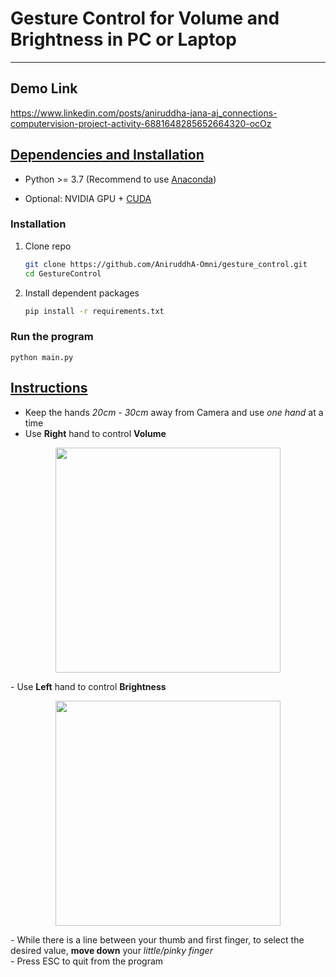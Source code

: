# Gesture Control for Volume and Brightness in PC or Laptop
***
## Demo Link
https://www.linkedin.com/posts/aniruddha-jana-aj_connections-computervision-project-activity-6881648285652664320-ocOz
## <u>Dependencies and Installation</u>

- Python >= 3.7 (Recommend to use [Anaconda](https://www.anaconda.com/download/#linux))

- Optional: NVIDIA GPU + [CUDA](https://developer.nvidia.com/cuda-downloads)


### Installation

1. Clone repo

    ```bash
    git clone https://github.com/AniruddhA-Omni/gesture_control.git
    cd GestureControl
    ```
2. Install dependent packages
    ```bash
    pip install -r requirements.txt
   ```

### Run the program
   ```
   python main.py
   ```

## <u>Instructions</u>
- Keep the hands <i>20cm - 30cm</i> away from Camera and use <i>one hand</i> at a time
- Use <b>Right</b> hand to control <b>Volume</b>
<p align="center">
  <img height="360" src="examples/Volume_control.png">
</p>
- Use <b>Left</b> hand to control <b>Brightness</b>
<p align="center">
  <img height="360" src="examples/Brightness_control.png">
</p>
- While there is a line between your thumb and first finger, to select the desired value, <b>move 
down</b> your <i>little/pinky finger</i>
<br>
- Press ESC to quit from the program
